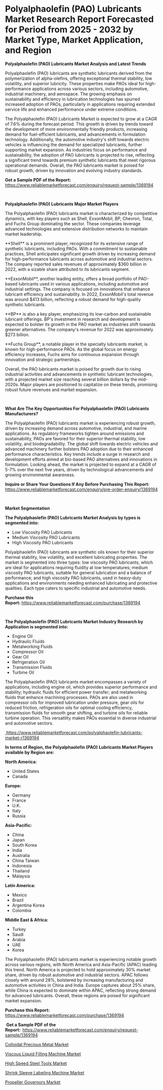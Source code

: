 <p><h1>Polyalphaolefin (PAO) Lubricants Market Research Report Forecasted for Period from 2025 -  2032 by Market Type, Market Application, and Region</h1></p><p><strong>Polyalphaolefin (PAO) Lubricants Market Analysis and Latest Trends</strong></p>
<p><p>Polyalphaolefin (PAO) lubricants are synthetic lubricants derived from the polymerization of alpha-olefins, offering exceptional thermal stability, low volatility, and superior lubricity. These properties make PAOs ideal for high-performance applications across various sectors, including automotive, industrial machinery, and aerospace. The growing emphasis on sustainability and efficiency in lubrication technologies has spurred increased adoption of PAOs, particularly in applications requiring extended service life and enhanced performance under extreme conditions.</p><p>The Polyalphaolefin (PAO) Lubricants Market is expected to grow at a CAGR of 7.6% during the forecast period. This growth is driven by trends toward the development of more environmentally friendly products, increasing demand for fuel-efficient lubricants, and advancements in formulation technology. Additionally, the automotive industry's shift towards electric vehicles is influencing the demand for specialized lubricants, further supporting market expansion. As industries focus on performance and sustainability, the adoption of PAO lubricants is projected to rise, reflecting a significant trend towards premium synthetic lubricants that meet rigorous operational demands. Overall, the PAO lubricants market is poised for robust growth, driven by innovation and evolving industry standards.</p></p>
<p><strong>Get a Sample PDF of the Report:&nbsp;</strong> <a href="https://www.reliablemarketforecast.com/enquiry/request-sample/1369194?utm_campaign=1897&utm_medium=2&utm_source=Github&utm_content=ia&utm_term=22032025&utm_id=polyalphaolefin-pao-lubricants">https://www.reliablemarketforecast.com/enquiry/request-sample/1369194</a></p>
<p>&nbsp;</p>
<p><strong>Polyalphaolefin (PAO) Lubricants Major Market Players</strong></p>
<p><p>The Polyalphaolefin (PAO) lubricants market is characterized by competitive dynamics, with key players such as Shell, ExxonMobil, BP, Chevron, Total, and Fuchs Group dominating the sector. These companies leverage advanced technologies and extensive distribution networks to maintain market leadership.</p><p>**Shell** is a prominent player, recognized for its extensive range of synthetic lubricants, including PAOs. With a commitment to sustainable practices, Shell anticipates significant growth driven by increasing demand for high-performance lubricants across automotive and industrial sectors. The company reported sales revenues of approximately $360 billion in 2022, with a sizable share attributed to its lubricants segment.</p><p>**ExxonMobil**, another leading entity, offers a broad portfolio of PAO-based lubricants used in various applications, including automotive and industrial settings. The company is focused on innovations that enhance lubricant efficiency and sustainability. In 2022, ExxonMobil's total revenue was around $413 billion, reflecting a robust demand for high-quality synthetic lubricants.</p><p>**BP** is also a key player, emphasizing its low-carbon and sustainable lubricant offerings. BP's investment in research and development is expected to bolster its growth in the PAO market as industries shift towards greener alternatives. The company's revenue for 2022 was approximately $273 billion.</p><p>**Fuchs Group**, a notable player in the specialty lubricants market, is known for high-performance PAOs. As the global focus on energy efficiency increases, Fuchs aims for continuous expansion through innovation and strategic partnerships.</p><p>Overall, the PAO lubricants market is poised for growth due to rising industrial activities and advancements in synthetic lubricant technologies, with a projected market size reaching several billion dollars by the mid-2020s. Major players are positioned to capitalize on these trends, promising robust future revenues and market expansion.</p></p>
<p>&nbsp;</p>
<p><strong>What Are The Key Opportunities For Polyalphaolefin (PAO) Lubricants Manufacturers?</strong></p>
<p><p>The Polyalphaolefin (PAO) lubricants market is experiencing robust growth, driven by increasing demand across automotive, industrial, and marine applications. As regulatory frameworks tighten around emissions and sustainability, PAOs are favored for their superior thermal stability, low volatility, and biodegradability. The global shift towards electric vehicles and advanced machinery further bolsters PAO adoption due to their enhanced performance characteristics. Key trends include a surge in research and development efforts aimed at bio-based PAO alternatives and innovations in formulation. Looking ahead, the market is projected to expand at a CAGR of 5-7% over the next five years, driven by technological advancements and growing environmental awareness.</p></p>
<p><strong>Inquire or Share Your Questions If Any Before Purchasing This Report:</strong> <a href="https://www.reliablemarketforecast.com/enquiry/pre-order-enquiry/1369194?utm_campaign=1897&utm_medium=2&utm_source=Github&utm_content=ia&utm_term=22032025&utm_id=polyalphaolefin-pao-lubricants">https://www.reliablemarketforecast.com/enquiry/pre-order-enquiry/1369194</a></p>
<p>&nbsp;</p>
<p><strong>Market Segmentation</strong></p>
<p><strong>The Polyalphaolefin (PAO) Lubricants Market Analysis by types is segmented into:</strong></p>
<p><ul><li>Low Viscosity PAO Lubricants</li><li>Medium Viscosity PAO Lubricants</li><li>High Viscosity PAO Lubricants</li></ul></p>
<p><p>Polyalphaolefin (PAO) lubricants are synthetic oils known for their superior thermal stability, low volatility, and excellent lubricating properties. The market is segmented into three types: low viscosity PAO lubricants, which are ideal for applications requiring fluidity at low temperatures; medium viscosity PAO lubricants, suitable for general lubrication and a balance of performance; and high viscosity PAO lubricants, used in heavy-duty applications and environments needing enhanced lubricating and protective qualities. Each type caters to specific industrial and automotive needs.</p></p>
<p><strong>Purchase this Report:&nbsp;</strong><a href="https://www.reliablemarketforecast.com/purchase/1369194?utm_campaign=1897&utm_medium=2&utm_source=Github&utm_content=ia&utm_term=22032025&utm_id=polyalphaolefin-pao-lubricants">https://www.reliablemarketforecast.com/purchase/1369194</a></p>
<p>&nbsp;</p>
<p><strong>The Polyalphaolefin (PAO) Lubricants Market Industry Research by Application is segmented into:</strong></p>
<p><ul><li>Engine Oil</li><li>Hydraulic Fluids</li><li>Metalworking Fluids</li><li>Compressor Oil</li><li>Gear Oil</li><li>Refrigeration Oil</li><li>Transmission Fluids</li><li>Turbine Oil</li></ul></p>
<p><p>The Polyalphaolefin (PAO) lubricants market encompasses a variety of applications, including engine oil, which provides superior performance and stability; hydraulic fluids for efficient power transfer; and metalworking fluids that enhance machining processes. PAOs are also used in compressor oils for improved lubrication under pressure, gear oils for reduced friction, refrigeration oils for optimal cooling efficiency, transmission fluids for smooth gear shifting, and turbine oils for reliable turbine operation. This versatility makes PAOs essential in diverse industrial and automotive sectors.</p></p>
<p><a href="https://www.reliablemarketforecast.com/polyalphaolefin-lubricants-market-r1369194?utm_campaign=1897&utm_medium=2&utm_source=Github&utm_content=ia&utm_term=22032025&utm_id=polyalphaolefin-pao-lubricants">&nbsp;https://www.reliablemarketforecast.com/polyalphaolefin-lubricants-market-r1369194</a></p>
<p><strong>In terms of Region, the Polyalphaolefin (PAO) Lubricants Market Players available by Region are:</strong></p>
<p>
    <p> <strong> North America: </strong>
        <ul>
            <li>United States</li>
            <li>Canada</li>
        </ul>
        </p> 
    <p> <strong> Europe: </strong>
        <ul>
            <li>Germany</li>
            <li>France</li>
            <li>U.K.</li>
            <li>Italy</li>
            <li>Russia</li>
        </ul>
        </p> 
    <p> <strong> Asia-Pacific: </strong>
        <ul>
            <li>China</li>
            <li>Japan</li>
            <li>South Korea</li>
            <li>India</li>
            <li>Australia</li>
            <li>China Taiwan</li>
            <li>Indonesia</li>
            <li>Thailand</li>
            <li>Malaysia</li>
        </ul>
        </p> 
    <p> <strong> Latin America: </strong>
        <ul>
            <li>Mexico</li>
            <li>Brazil</li>
            <li>Argentina Korea</li>
            <li>Colombia</li>
        </ul>
        </p> 
    <p> <strong> Middle East & Africa: </strong>
        <ul>
            <li>Turkey</li>
            <li>Saudi</li>
            <li>Arabia</li>
            <li>UAE</li>
            <li>Korea</li>
        </ul>
    </p>
    </p>
<p><p>The Polyalphaolefin (PAO) lubricants market is experiencing notable growth across various regions, with North America and Asia-Pacific (APAC) leading this trend. North America is projected to hold approximately 30% market share, driven by robust automotive and industrial sectors. APAC follows closely with around 28%, bolstered by increasing manufacturing and automotive activities in China and India. Europe captures about 25% share, while China is expected to dominate within APAC, reflecting strong demand for advanced lubricants. Overall, these regions are poised for significant market expansion.</p></p>
<p><strong>Purchase this Report: </strong><a href="https://www.reliablemarketforecast.com/purchase/1369194?utm_campaign=1897&utm_medium=2&utm_source=Github&utm_content=ia&utm_term=22032025&utm_id=polyalphaolefin-pao-lubricants">https://www.reliablemarketforecast.com/purchase/1369194</a></p>
<p>&nbsp;<strong>Get a Sample PDF of the Report:&nbsp;&nbsp;</strong><a href="https://www.reliablemarketforecast.com/enquiry/request-sample/1369194?utm_campaign=1897&utm_medium=2&utm_source=Github&utm_content=ia&utm_term=22032025&utm_id=polyalphaolefin-pao-lubricants">https://www.reliablemarketforecast.com/enquiry/request-sample/1369194</a></p>
<p><strong></strong></p>
<p><p><a href="https://github.com/achilekirwan/Market-Research-Report-List-1/blob/main/colloidal-precious-metal-market.md?utm_campaign=1897&utm_medium=2&utm_source=Github&utm_content=ia&utm_term=22032025&utm_id=polyalphaolefin-pao-lubricants">Colloidal Precious Metal Market</a></p><p><a href="https://www.linkedin.com/pulse/revenue-demand-viscous-liquid-filling-machine-market-expected-5ln6f?utm_campaign=1897&utm_medium=2&utm_source=Github&utm_content=ia&utm_term=22032025&utm_id=polyalphaolefin-pao-lubricants">Viscous Liquid Filling Machine Market</a></p><p><a href="https://github.com/bettysbozer/Market-Research-Report-List-1/blob/main/high-speed-steel-tools-market.md?utm_campaign=1897&utm_medium=2&utm_source=Github&utm_content=ia&utm_term=22032025&utm_id=polyalphaolefin-pao-lubricants">High Speed Steel Tools Market</a></p><p><a href="https://www.linkedin.com/pulse/shrink-sleeve-labeling-machine-market-revolution-driving-fgxvf?utm_campaign=1897&utm_medium=2&utm_source=Github&utm_content=ia&utm_term=22032025&utm_id=polyalphaolefin-pao-lubricants">Shrink Sleeve Labeling Machine Market</a></p><p><a href="https://www.linkedin.com/pulse/comprehensive-review-propeller-governors-market-size-revenue-gosjf?utm_campaign=1897&utm_medium=2&utm_source=Github&utm_content=ia&utm_term=22032025&utm_id=polyalphaolefin-pao-lubricants">Propeller Governors Market</a></p></p>